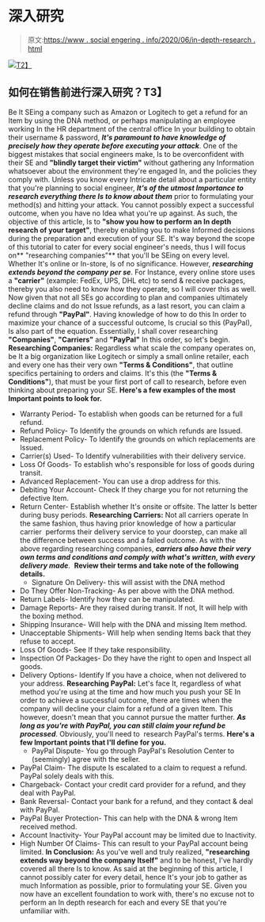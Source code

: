 # 深入研究

> 原文:[https://www . social engering . info/2020/06/in-depth-research . html](https://www.socialengineering.info/2020/06/in-depth-researching.html)

[![](../Images/01db3864877de426962e6a11fa21d991.png)T2】](https://1.bp.blogspot.com/-GqVSDggBP_A/XtO4pzXQz_I/AAAAAAAAKH0/OG41EbR2m1UzwrRgeM9x0UkWlJW6yx_YACLcBGAsYHQ/s1600/Research.%2Bwww.socialengineering.info.png)

## 如何在销售前进行深入研究？T3】

Be It SEing a company such as Amazon or Logitech to get a refund for an Item by using the DNA method, or perhaps manipulating an employee working In the HR department of the central office In your building to obtain their username & password, ***It's paramount to have knowledge of precisely how they operate before executing your attack***. One of the biggest mistakes that social engineers make, Is to be overconfident with their SE and **"blindly target their victim"** without gathering any Information whatsoever about the environment they're engaged In, and the policies they comply with.
  Unless you know every Intricate detail about a particular entity that you're planning to social engineer, ***It's of the utmost Importance to research everything there Is to know about them*** prior to formulating your method(s) and hitting your attack. You cannot possibly expect a successful outcome, when you have no Idea what you're up against. As such, the objective of this article, Is to **"show you how to perform an In depth research of your target"**, thereby enabling you to make Informed decisions during the preparation and execution of your SE.
  It's way beyond the scope of this tutorial to cater for every social engineer's needs, thus I will focus on** "researching companies"** that you'll be SEing on every level. Whether It's online or In-store, Is of no significance. However, ***researching extends beyond the company per se***. For Instance, every online store uses a **"carrier"** (example: FedEx, UPS, DHL etc) to send & receive packages, thereby you also need to know how they operate, so I will cover this as well.
  Now given that not all SEs go according to plan and companies ultimately decline claims and do not Issue refunds, as a last resort, you can claim a refund through **"PayPal"**. Having knowledge of how to do this In order to maximize your chance of a successful outcome, Is crucial so this (PayPal), Is also part of the equation. Essentially, I shall cover researching **"Companies"**, **"Carriers"** and **"PayPal"** In this order, so let's begin.
  **Researching Companies:**
  Regardless what scale the company operates on, be It a big organization like Logitech or simply a small online retailer, each and every one has their very own **"Terms & Conditions"**, that outline specifics pertaining to orders and claims. It's this (the **"Terms & Conditions"**), that must be your first port of call to research, before even thinking about preparing your SE.
  **Here's a few examples of the most Important points to look for.**
  * Warranty Period- To establish when goods can be returned for a full refund.
* Refund Policy- To Identify the grounds on which refunds are Issued.
* Replacement Policy- To Identify the grounds on which replacements are Issued.
* Carrier(s) Used- To Identify vulnerabilities with their delivery service.
* Loss Of Goods- To establish who's responsible for loss of goods during transit.
* Advanced Replacement- You can use a drop address for this.
* Debiting Your Account- Check If they charge you for not returning the defective Item.
* Return Center- Establish whether It's onsite or offsite. The latter Is better during busy periods.
  **Researching Carriers:**
  Not all carriers operate In the same fashion, thus having prior knowledge of how a particular carrier  performs their delivery service to your doorstep, can make all the difference between success and a failed outcome. As with the above regarding researching companies, ***carriers also have their very own terms and conditions and comply with what's written, with every delivery made***. 
  **Review their terms and take note of the following details.**
  * Signature On Delivery- this will assist with the DNA method
* Do They Offer Non-Tracking- As per above with the DNA method.
* Return Labels- Identify how they can be manipulated.
* Damage Reports- Are they raised during transit. If not, It will help with the boxing method.
* Shipping Insurance- Will help with the DNA and missing Item method.
* Unacceptable Shipments- Will help when sending Items back that they refuse to accept.
* Loss Of Goods- See If they take responsibility.
* Inspection Of Packages- Do they have the right to open and Inspect all goods.
* Delivery Options- Identify If you have a choice, when not delivered to your address.
  **Researching PayPal:**
  Let's face It, regardless of what method you're using at the time and how much you push your SE In order to achieve a successful outcome, there are times when the company will decline your claim for a refund of a given Item. This however, doesn't mean that you cannot pursue the matter further. ***As long as you're with PayPal, you can still claim your refund be processed***. Obviously, you'll need to  research PayPal's terms.
  **Here's a few Important points that I'll define for you.**
  * PayPal Dispute- You go through PayPal's Resolution Center to (seemingly) agree with the seller.
* PayPal Claim- The dispute Is escalated to a claim to request a refund. PayPal solely deals with this.
* Chargeback- Contact your credit card provider for a refund, and they deal with PayPal. 
* Bank Reversal- Contact your bank for a refund, and they contact & deal with PayPal.
* PayPal Buyer Protection- This can help with the DNA & wrong Item received method. 
* Account Inactivity- Your PayPal account may be limited due to Inactivity.
* High Number Of Claims- This can result to your PayPal account being limited.
  **In Conclusion:**
  As you've well and truly realized, **"researching extends way beyond the company Itself"** and to be honest, I've hardly covered all there Is to know. As said at the beginning of this article, I cannot possibly cater for every detail, hence It's your job to gather as much Information as possible, prior to formulating your SE. Given you now have an excellent foundation to work with, there's no excuse not to perform an In depth research for each and every SE that you're unfamiliar with.